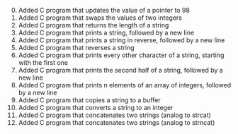 <ol start="0">
<li>Added C program that updates the value of a pointer to 98</li>
<li>Added C program that swaps the values of two integers</li>
<li>Added C program that returns the length of a string</li>
<li>Added C program that prints a string, followed by a new line</li>
<li>Added C program that prints a string in reverse, followed by a new line</li>
<li>Added C program that reverses a string</li>
<li>Added C program that prints every other character of a string, starting with the first one</li>
<li>Added C program that prints the second half of a string, followed by a new line</li>
<li>Added C program that prints n elements of an array of integers, followed by a new line</li>
<li>Added C program that copies a string to a buffer</li>
<li>Added C program that converts a string to an integer</li>
<li>Added C program that concatenates two strings (analog to strcat)</li>
<li>Added C program that concatenates two strings (analog to strncat)</li>

</ol>
